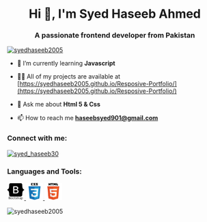 <h1 align="center">Hi 👋, I'm Syed Haseeb Ahmed</h1>
<h3 align="center">A passionate frontend developer from Pakistan</h3>

<p align="left"> <a href="https://github.com/ryo-ma/github-profile-trophy"><img src="https://github-profile-trophy.vercel.app/?username=syedhaseeb2005" alt="syedhaseeb2005" /></a> </p>

- 🌱 I’m currently learning **Javascript**

- 👨‍💻 All of my projects are available at [https://syedhaseeb2005.github.io/Resposive-Portfolio/](https://syedhaseeb2005.github.io/Resposive-Portfolio/)

- 💬 Ask me about **Html 5 & Css**

- 📫 How to reach me **haseebsyed901@gmail.com**

<h3 align="left">Connect with me:</h3>
<p align="left">
<a href="https://instagram.com/syed_haseeb30" target="blank"><img align="center" src="https://raw.githubusercontent.com/rahuldkjain/github-profile-readme-generator/master/src/images/icons/Social/instagram.svg" alt="syed_haseeb30" height="30" width="40" /></a>
</p>

<h3 align="left">Languages and Tools:</h3>
<p align="left"> <a href="https://getbootstrap.com" target="_blank" rel="noreferrer"> <img src="https://raw.githubusercontent.com/devicons/devicon/master/icons/bootstrap/bootstrap-plain-wordmark.svg" alt="bootstrap" width="40" height="40"/> </a> <a href="https://www.w3schools.com/css/" target="_blank" rel="noreferrer"> <img src="https://raw.githubusercontent.com/devicons/devicon/master/icons/css3/css3-original-wordmark.svg" alt="css3" width="40" height="40"/> </a> <a href="https://www.w3.org/html/" target="_blank" rel="noreferrer"> <img src="https://raw.githubusercontent.com/devicons/devicon/master/icons/html5/html5-original-wordmark.svg" alt="html5" width="40" height="40"/> </a> </p>

<p><img align="center" src="https://github-readme-stats.vercel.app/api/top-langs?username=syedhaseeb2005&show_icons=true&locale=en&layout=compact" alt="syedhaseeb2005" /></p>
